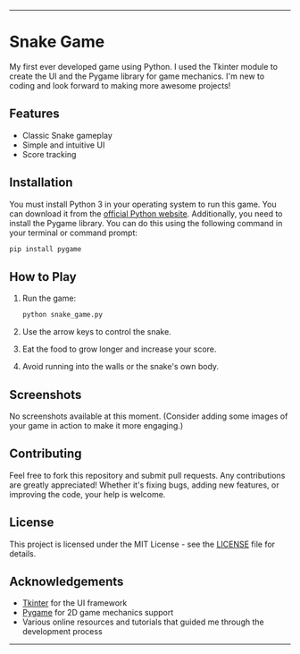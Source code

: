 

---

# Snake Game

My first ever developed game using Python. I used the Tkinter module to create the UI and the Pygame library for game mechanics. I'm new to coding and look forward to making more awesome projects!

## Features

- Classic Snake gameplay
- Simple and intuitive UI
- Score tracking

## Installation

You must install Python 3 in your operating system to run this game. You can download it from the [official Python website](https://python.org). Additionally, you need to install the Pygame library. You can do this using the following command in your terminal or command prompt:

```bash
pip install pygame
```

## How to Play

1. Run the game:
   ```bash
   python snake_game.py
   ```

2. Use the arrow keys to control the snake.
3. Eat the food to grow longer and increase your score.
4. Avoid running into the walls or the snake's own body.

## Screenshots

No screenshots available at this moment. (Consider adding some images of your game in action to make it more engaging.)

## Contributing

Feel free to fork this repository and submit pull requests. Any contributions are greatly appreciated! Whether it's fixing bugs, adding new features, or improving the code, your help is welcome.

## License

This project is licensed under the MIT License - see the [LICENSE](LICENSE) file for details.

## Acknowledgements

- [Tkinter](https://docs.python.org/3/library/tkinter.html) for the UI framework
- [Pygame](https://www.pygame.org/news) for 2D game mechanics support
- Various online resources and tutorials that guided me through the development process

---
